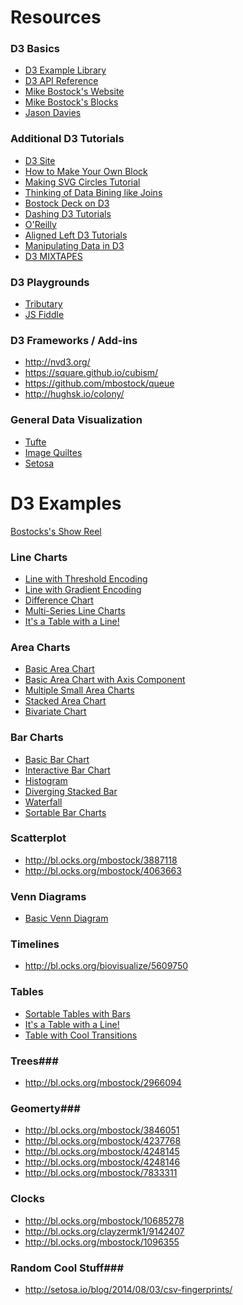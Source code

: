 <!--# Intro to D3 #-->

<!--## Lesson's Goals ##-->
<!--(Guided in Powerpoint)-->
<!--- Overview of D3-->
<!--- Review Javascript-->
<!--- D3 Fundamentals-->
<!--- D3 Challenge-->

<!--## Overview of D3 ##-->
<!--(Guided in Powerpoint)-->
<!--- Review what D3 is-->
<!--- Where did it come from-->
<!--- Why it's so great - vectors vs svg-->

<!--## Getting Started in D3 ##-->
<!--- What HTML is-->
<!--- What CSS is-->
<!--- What Javascript is-->
<!--(Move to Javascript Console)-->
<!--- Javascript console-->
<!--- Basic syntax-->
<!--- Functions (named vs unnamed)-->
<!--- Review mapping functions -->
<!--- Data in javascript-->
<!--- Working within HTML and CSS-->
<!--- Go through how data is embedded in DOM elements-->

<!--## Building in D3 ##-->

<!--### Part I ###-->
<!--- The DOM tree-->
<!--- Selections, enter, exit and append -->
<!--- Setting up a python server and using Sublime Text Editor side by side -->

<!--### Part II ###-->
<!--- Make some paragraphs-->
<!--- Make some text-->
<!--- Make the text color change -->
<!--- Use data to create the size-->
<!--- Use data to create the color-->
<!--- Use data to fill in the text-->

<!--### Part III ###-->
<!--- Make an SVG-->
<!--- Change color of SVG-->
<!--- Change size of SVG-->

<!--### Part IV ###-->
<!--- Make a circle-->
<!--- Make a few cricles-->
<!--- Control the X and Y coordinates-->
<!--- Control the radius -->

<!--### Part V ###-->
<!--- Make Rects-->
<!--- Control the height and width-->
<!--- Control the colorscale -->

<!--### Part VI ###-->
<!--- Transitions & Events -->
<!--- Make them change colors-->
<!--- Make them get bigger and smaller-->
<!--- Make them change into circles -->

<!--### Part VII ###-->
<!--- Making charts-->
<!--- Axes-->
<!--- Transform function -->
<!--- Scales-->
<!--- Ticks-->
<!--- Labels-->

<!--## Challenege ##-->
<!--- Pick three or four examples they can choose from-->
<!--- Have each use a new data set to change the chart-->

<!--## Data Visualization Beyond D3 ##-->
<!--- If there is time, let's go through some Tufte-->
<!--- What's good design?-->
<!--- What's bad design?-->
<!--- What should you look out for?-->
<!--- Bad chart examples -->

<!--## Building Your Own Bl.ocks.org ##-->
<!--- Got git?-->
<!--- Gitsup-->
<!--- make folder for each viz-->
<!--- has html, data and thumbnail.png (must be right size)-->
<!--- Editing the titles-->

# Resources #

### D3 Basics  ###
- [D3 Example Library](https://github.com/mbostock/d3/wiki/Gallery)
- [D3 API Reference](https://github.com/mbostock/d3/wiki/API-Reference)
- [Mike Bostock's Website](http://bl.ocks.org/mbostock)
- [Mike Bostock's Blocks](http://bost.ocks.org/mike/)
- [Jason Davies](http://www.jasondavies.com/)

### Additional D3 Tutorials ###
- [D3 Site](http://d3js.org/)
- [How to Make Your Own Block](http://bost.ocks.org/mike/block/)
- [Making SVG Circles Tutorial](http://bost.ocks.org/mike/circles/)
- [Thinking of Data Bining like Joins](http://bost.ocks.org/mike/join/)
- [Bostock Deck on D3](http://bost.ocks.org/mike/d3/workshop/#0)
- [Dashing D3 Tutorials](https://www.dashingd3js.com/)
- [O'Reilly](http://chimera.labs.oreilly.com/books/1230000000345/index.html)
- [Aligned Left D3 Tutorials](http://alignedleft.com/tutorials/d3)
- [Manipulating Data in D3](http://www.jeromecukier.net/blog/2012/05/28/manipulating-data-like-a-boss-with-d3/)
- [D3 MIXTAPES](http://enjalot.github.io/dot-enter/)

### D3 Playgrounds ###
- [Tributary](http://tributary.io/)
- [JS Fiddle](http://jsfiddle.net/)

### D3 Frameworks / Add-ins ###
- http://nvd3.org/
- https://square.github.io/cubism/
- https://github.com/mbostock/queue
- http://hughsk.io/colony/

### General Data Visualization ###
- [Tufte](http://www.edwardtufte.com/tufte/)
- [Image Quiltes](http://imagequilts.com/)
- [Setosa](http://setosa.io/#/)


# D3 Examples #

[Bostocks's Show Reel](http://bl.ocks.org/mbostock/1256572)

### Line Charts ###
- [Line with Threshold Encoding](http://bl.ocks.org/mbostock/3970883)
- [Line with Gradient Encoding](http://bl.ocks.org/mbostock/3969722)
- [Difference Chart](http://bl.ocks.org/mbostock/3894205)
- [Multi-Series Line Charts](http://bl.ocks.org/mbostock/3884955)
- [It's a Table with a Line!](http://bl.ocks.org/llimllib/841dd138e429bb0545df)

### Area Charts ###
- [Basic Area Chart](http://bl.ocks.org/mbostock/3883195)
- [Basic Area Chart with Axis Component](http://bl.ocks.org/mbostock/1166403)
- [Multiple Small Area Charts](http://bl.ocks.org/mbostock/9490313)
- [Stacked Area Chart](http://bl.ocks.org/mbostock/3885211)
- [Bivariate Chart](http://bl.ocks.org/mbostock/3884914)

### Bar Charts ###
- [Basic Bar Chart](http://bl.ocks.org/mbostock/3885304)
- [Interactive Bar Chart](http://bl.ocks.org/mbostock/4062085)
- [Histogram](http://bl.ocks.org/mbostock/3048450)
- [Diverging Stacked Bar](http://bl.ocks.org/wpoely86/e285b8e4c7b84710e463)
- [Waterfall](http://bl.ocks.org/chucklam/f3c7b3e3709a0afd5d57)
- [Sortable Bar Charts](http://bl.ocks.org/mbostock/3885705)

### Scatterplot ###
- http://bl.ocks.org/mbostock/3887118
- http://bl.ocks.org/mbostock/4063663

### Venn Diagrams ###
- [Basic Venn Diagram](http://bl.ocks.org/mbostock/1067616)

### Timelines ###
- http://bl.ocks.org/biovisualize/5609750

### Tables ###
- [Sortable Tables with Bars](http://bl.ocks.org/mbostock/3719724)
- [It's a Table with a Line!](http://bl.ocks.org/llimllib/841dd138e429bb0545df)
- [Table with Cool Transitions](http://bost.ocks.org/mike/miserables/)

### Trees###
- http://bl.ocks.org/mbostock/2966094

### Geomerty###
- http://bl.ocks.org/mbostock/3846051
- http://bl.ocks.org/mbostock/4237768
- http://bl.ocks.org/mbostock/4248145
- http://bl.ocks.org/mbostock/4248146
- http://bl.ocks.org/mbostock/7833311

### Clocks ###
- http://bl.ocks.org/mbostock/10685278
- http://bl.ocks.org/clayzermk1/9142407
- http://bl.ocks.org/mbostock/1096355

### Random Cool Stuff###
- http://setosa.io/blog/2014/08/03/csv-fingerprints/



